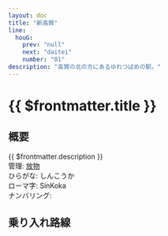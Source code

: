 ```yaml
---
layout: doc
title: "新高賀"
line:
  houG:
    prev: "null"
    next: "daitei"
    number: "01"
description: "高賀の北の方にあるゆれつばめの駅。"
---
```


# {{ $frontmatter.title }}
<!-- ![高賀駅を正面から見ている](/img/tour/koka.png) -->

## 概要
{{ $frontmatter.description }}  
管理: [放物](/company/houbutu/index.md)  
ひらがな: しんこうか  
ローマ字: SinKoka  
ナンバリング: <Numberling />

## 乗り入れ路線
<LineInfo />